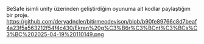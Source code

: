 BeSafe isimli unity üzerinden geliştirdiğim oyunuma ait kodlar paylaştığım bir proje. 
https://github.com/deryadncler/bitirmeodevison/blob/b90fe89766c8d7beaf4a23f5a563212f54f4c430/Ekran%20g%C3%B6r%C3%BCnt%C3%BCs%C3%BC%202025-04-19%20110149.png
